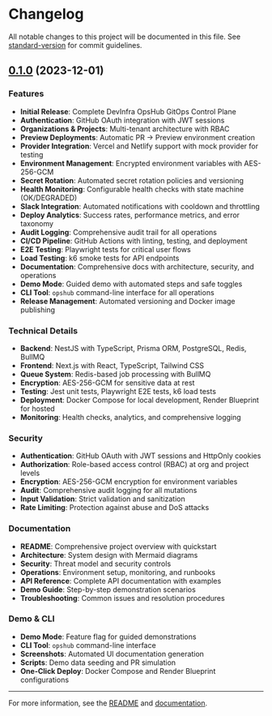 # Changelog

All notable changes to this project will be documented in this file. See [standard-version](https://github.com/conventional-changelog/standard-version) for commit guidelines.

## [0.1.0](https://github.com/your-username/DevInfra-OpsHub/compare/v0.0.0...v0.1.0) (2023-12-01)

### Features

* **Initial Release**: Complete DevInfra OpsHub GitOps Control Plane
* **Authentication**: GitHub OAuth integration with JWT sessions
* **Organizations & Projects**: Multi-tenant architecture with RBAC
* **Preview Deployments**: Automatic PR → Preview environment creation
* **Provider Integration**: Vercel and Netlify support with mock provider for testing
* **Environment Management**: Encrypted environment variables with AES-256-GCM
* **Secret Rotation**: Automated secret rotation policies and versioning
* **Health Monitoring**: Configurable health checks with state machine (OK/DEGRADED)
* **Slack Integration**: Automated notifications with cooldown and throttling
* **Deploy Analytics**: Success rates, performance metrics, and error taxonomy
* **Audit Logging**: Comprehensive audit trail for all operations
* **CI/CD Pipeline**: GitHub Actions with linting, testing, and deployment
* **E2E Testing**: Playwright tests for critical user flows
* **Load Testing**: k6 smoke tests for API endpoints
* **Documentation**: Comprehensive docs with architecture, security, and operations
* **Demo Mode**: Guided demo with automated steps and safe toggles
* **CLI Tool**: `opshub` command-line interface for all operations
* **Release Management**: Automated versioning and Docker image publishing

### Technical Details

* **Backend**: NestJS with TypeScript, Prisma ORM, PostgreSQL, Redis, BullMQ
* **Frontend**: Next.js with React, TypeScript, Tailwind CSS
* **Queue System**: Redis-based job processing with BullMQ
* **Encryption**: AES-256-GCM for sensitive data at rest
* **Testing**: Jest unit tests, Playwright E2E tests, k6 load tests
* **Deployment**: Docker Compose for local development, Render Blueprint for hosted
* **Monitoring**: Health checks, analytics, and comprehensive logging

### Security

* **Authentication**: GitHub OAuth with JWT sessions and HttpOnly cookies
* **Authorization**: Role-based access control (RBAC) at org and project levels
* **Encryption**: AES-256-GCM encryption for environment variables
* **Audit**: Comprehensive audit logging for all mutations
* **Input Validation**: Strict validation and sanitization
* **Rate Limiting**: Protection against abuse and DoS attacks

### Documentation

* **README**: Comprehensive project overview with quickstart
* **Architecture**: System design with Mermaid diagrams
* **Security**: Threat model and security controls
* **Operations**: Environment setup, monitoring, and runbooks
* **API Reference**: Complete API documentation with examples
* **Demo Guide**: Step-by-step demonstration scenarios
* **Troubleshooting**: Common issues and resolution procedures

### Demo & CLI

* **Demo Mode**: Feature flag for guided demonstrations
* **CLI Tool**: `opshub` command-line interface
* **Screenshots**: Automated UI documentation generation
* **Scripts**: Demo data seeding and PR simulation
* **One-Click Deploy**: Docker Compose and Render Blueprint configurations

---

For more information, see the [README](README.md) and [documentation](docs/).

